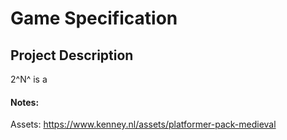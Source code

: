 # Game Specification
## Project Description
2^N^ is a  
#### Notes:
Assets: https://www.kenney.nl/assets/platformer-pack-medieval
<!--stackedit_data:
eyJoaXN0b3J5IjpbLTk1NDI1NjQ5NSwxMTczNzY5MTIxLC0xNz
Q0ODU0MjY0XX0=
-->